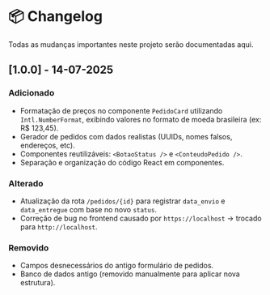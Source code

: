 # 📦 Changelog

Todas as mudanças importantes neste projeto serão documentadas aqui.

## [1.0.0] - 14-07-2025

### Adicionado
- Formatação de preços no componente `PedidoCard` utilizando `Intl.NumberFormat`, exibindo
valores no formato de moeda brasileira (ex: R$ 123,45).
- Gerador de pedidos com dados realistas (UUIDs, nomes falsos, endereços, etc).
- Componentes reutilizáveis: `<BotaoStatus />` e `<ConteudoPedido />`.
- Separação e organização do código React em componentes.

### Alterado
- Atualização da rota `/pedidos/{id}` para registrar `data_envio` e `data_entregue` com base no novo `status`.
- Correção de bug no frontend causado por `https://localhost` → trocado para `http://localhost`.

### Removido
- Campos desnecessários do antigo formulário de pedidos.
- Banco de dados antigo (removido manualmente para aplicar nova estrutura).
